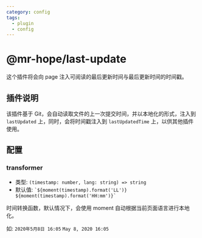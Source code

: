```yaml
---
category: config
tags:
  - plugin
  - config
---
```


# @mr-hope/last-update

这个插件将会向 page 注入可阅读的最后更新时间与最后更新时间的时间戳。

## 插件说明

该插件基于 Git，会自动读取文件的上一次提交时间，并以本地化的形式，注入到 `lastUpdated` 上，同时，会将时间戳注入到 `lastUpdatedTime` 上，以供其他插件使用。

## 配置

### transformer

- 类型: `(timestamp: number, lang: string) => string`
- 默认值: `` `${moment(timestamp).format('LL')} ${moment(timestamp).format('HH:mm')}` ``

时间转换函数，默认情况下，会使用 moment 自动根据当前页面语言进行本地化。

如: `2020年5月8日 16:05` `May 8, 2020 16:05`
